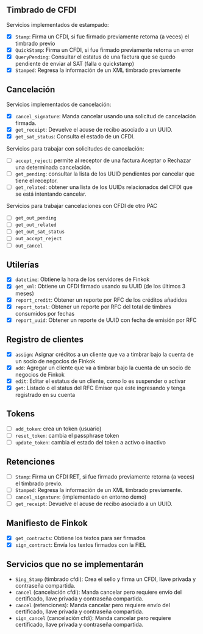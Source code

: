 
## Timbrado de CFDI

Servicios implementados de estampado:

- [X] `Stamp`: Firma un CFDI, si fue firmado previamente retorna (a veces) el timbrado previo
- [X] `QuickStamp`: Firma un CFDI, si fue firmado previamente retorna un error
- [X] `QueryPending`: Consultar el estatus de una factura que se quedo pendiente de enviar al SAT (falla o quickstamp)
- [X] `Stamped`: Regresa la información de un XML timbrado previamente

## Cancelación

Servicios implementados de cancelación:

- [X] `cancel_signature`: Manda cancelar usando una solicitud de cancelación firmada.
- [X] `get_receipt`: Devuelve el acuse de recibo asociado a un UUID.
- [X] `get_sat_status`: Consulta el estado de un CFDI.

Servicios para trabajar con solicitudes de cancelación:

- [ ] `accept_reject`: permite al receptor de una factura Aceptar o Rechazar una determinada cancelación.
- [ ] `get_pending`: consultar la lista de los UUID pendientes por cancelar que tiene el receptor.
- [ ] `get_related`: obtener una lista de los UUIDs relacionados del CFDI que se está intentando cancelar.

Servicios para trabajar cancelaciones con CFDI de otro PAC

- [ ] `get_out_pending`
- [ ] `get_out_related`
- [ ] `get_out_sat_status`
- [ ] `out_accept_reject`
- [ ] `out_cancel`

## Utilerías

- [X] `datetime`: Obtiene la hora de los servidores de Finkok
- [X] `get_xml`: Obtiene un CFDI firmado usando su UUID (de los últimos 3 meses)
- [X] `report_credit`: Obtener un reporte por RFC de los créditos añadidos
- [X] `report_total`: Obtener un reporte por RFC del total de timbres consumidos por fechas
- [X] `report_uuid`: Obtener un reporte de UUID con fecha de emisión por RFC

## Registro de clientes

- [X] `assign`: Asignar créditos a un cliente que va a timbrar bajo la cuenta de un socio de negocios de Finkok
- [X] `add`: Agregar un cliente que va a timbrar bajo la cuenta de un socio de negocios de Finkok
- [X] `edit`: Editar el estatus de un cliente, como lo es suspender o activar
- [X] `get`: Listado o el status del RFC Emisor que este ingresando y tenga registrado en su cuenta

## Tokens

- [ ] `add_token`: crea un token (usuario)
- [ ] `reset_token`: cambia el passphrase token
- [ ] `update_token`: cambia el estado del token a activo o inactivo

## Retenciones

- [ ] `Stamp`: Firma un CFDI RET, si fue firmado previamente retorna (a veces) el timbrado previo.
- [ ] `Stamped`:  Regresa la información de un XML timbrado previamente.
- [ ] `cancel_signature`: (implementado en entorno demo)
- [ ] `get_receipt`: Devuelve el acuse de recibo asociado a un UUID.

## Manifiesto de Finkok

- [X] `get_contracts`: Obtiene los textos para ser firmados
- [X] `sign_contract`: Envía los textos firmados con la FIEL

## Servicios que no se implementarán

- `Sing_Stamp` (timbrado cfdi): Crea el sello y firma un CFDI, llave privada y contraseña compartida.
- `cancel` (cancelación cfdi): Manda cancelar pero requiere envío del certificado, llave privada y contraseña compartida.
- `cancel` (retenciones): Manda cancelar pero requiere envío del certificado, llave privada y contraseña compartida.
- `sign_cancel` (cancelación cfdi): Manda cancelar pero requiere certificado, llave privada y contraseña compartida.
